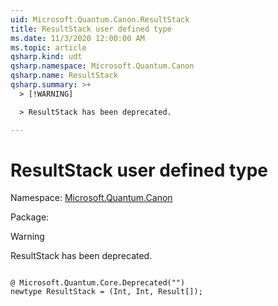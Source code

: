 ```yaml
---
uid: Microsoft.Quantum.Canon.ResultStack
title: ResultStack user defined type
ms.date: 11/3/2020 12:00:00 AM
ms.topic: article
qsharp.kind: udt
qsharp.namespace: Microsoft.Quantum.Canon
qsharp.name: ResultStack
qsharp.summary: >+
  > [!WARNING]

  > ResultStack has been deprecated.

---
```


# ResultStack user defined type

Namespace: [Microsoft.Quantum.Canon](xref:Microsoft.Quantum.Canon)

Package: [](https://nuget.org/packages/)


> [!WARNING]
> ResultStack has been deprecated.



```qsharp

@ Microsoft.Quantum.Core.Deprecated("")
newtype ResultStack = (Int, Int, Result[]);
```

